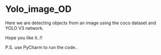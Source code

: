 # Yolo_image_OD
Here we are detecting objects from an image using the coco dataset and YOLO V3 network.

Hope you like it..!!

P.S. use PyCharm to run the code..
